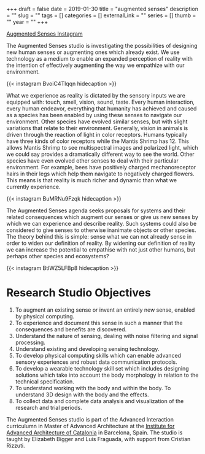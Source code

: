+++ 
draft = false
date = 2019-01-30
title = "augmented senses"
description = ""
slug = "" 
tags = []
categories = []
externalLink = ""
series = []
thumb = ""
year = ""
+++

[Augmented Senses Instagram](https://www.instagram.com/augmentedsenses/)

The Augmented Senses studio is investigating the possibilities of designing new human senses or augmenting ones which already exist. We use technology as a medium to enable an expanded perception of reality with the intention of effectively augmenting the way we empathize with our environment.

{{< instagram BvoiC4Tlqqn hidecaption >}}

What we experience as reality is dictated by the sensory inputs we are equipped with: touch, smell, vision, sound, taste. Every human interaction, every human endeavor, everything that humanity has achieved and caused as a species has been enabled by using these senses to navigate our environment. Other species have evolved similar senses, but with slight variations that relate to their environment. Generally, vision in animals is driven through the reaction of light in color receptors. Humans typically have three kinds of color receptors while the Mantis Shrimp has 12. This allows Mantis Shrimp to see multispectral images and polarized light, which we could say provides a dramatically different way to see the world. Other species have even evolved other senses to deal with their particular environment. For example, bees have positively charged mechanoreceptor hairs in their legs which help them navigate to negatively charged flowers. This means is that reality is much richer and dynamic than what we currently experience.

{{< instagram BuMRNu9Fzqk hidecaption >}}

The Augmented Senses agenda seeks proposals for systems and their related consequences which augment our senses or give us new senses by which we can experience and describe reality. Such systems could also be considered to give senses to otherwise inanimate objects or other species. The theory behind this is simple: sense what we can not already sense in order to widen our definition of reality. By widening our definition of reality we can increase the potential to empathise with not just other humans, but perhaps other species and ecosystems?

{{< instagram BtlWZ5LFBp8 hidecaption >}}

# Research Studio Objectives
1. To augment an existing sense or invent an entirely new sense, enabled by physical computing.
2. To experience and document this sense in such a manner that the consequences and benefits are discovered.
3. Understand the nature of sensing, dealing with noise filtering and signal processing.
4. Understand existing and developing sensing technology.
5. To develop physical computing skills which can enable advanced sensory experiences and robust data communication protocols.
6. To develop a wearable technology skill set which includes designing solutions which take into account the body morphology in relation to the technical specification.
7. To understand working with the body and within the body. To understand 3D design with the body and the effects.  
8. To collect data and complete data analysis and visualization of the research and trial periods. 

The Augmented Senses studio is part of the Advanced Interaction curriculumn in Master of Advanced Architecture at the [Institute for Advanced Architecture of Catalonia](https://iaac.net) in Barcelona, Spain. The studio is taught by Elizabeth Bigger and Luis Fraguada, with support from Cristian Rizzuti.

